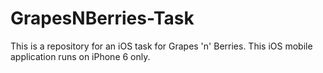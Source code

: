 # GrapesNBerries-Task
This is a repository for an iOS task for Grapes 'n' Berries. This iOS mobile application runs on iPhone 6 only.

